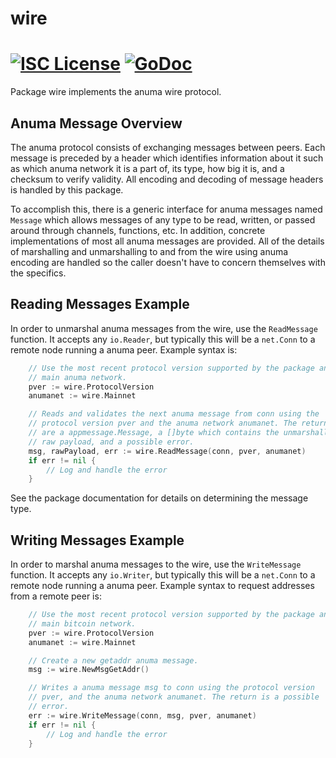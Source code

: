 wire
====

[![ISC License](http://img.shields.io/badge/license-ISC-blue.svg)](https://choosealicense.com/licenses/isc/)
[![GoDoc](https://img.shields.io/badge/godoc-reference-blue.svg)](http://godoc.org/github.com/AnumaNetwork/anumad/wire)
=======

Package wire implements the anuma wire protocol.

## Anuma Message Overview

The anuma protocol consists of exchanging messages between peers. Each message
is preceded by a header which identifies information about it such as which
anuma network it is a part of, its type, how big it is, and a checksum to
verify validity. All encoding and decoding of message headers is handled by this
package.

To accomplish this, there is a generic interface for anuma messages named
`Message` which allows messages of any type to be read, written, or passed
around through channels, functions, etc. In addition, concrete implementations
of most all anuma messages are provided. All of the details of marshalling and 
unmarshalling to and from the wire using anuma encoding are handled so the 
caller doesn't have to concern themselves with the specifics.

## Reading Messages Example

In order to unmarshal anuma messages from the wire, use the `ReadMessage`
function. It accepts any `io.Reader`, but typically this will be a `net.Conn`
to a remote node running a anuma peer. Example syntax is:

```Go
	// Use the most recent protocol version supported by the package and the
	// main anuma network.
	pver := wire.ProtocolVersion
	anumanet := wire.Mainnet

	// Reads and validates the next anuma message from conn using the
	// protocol version pver and the anuma network anumanet. The returns
	// are a appmessage.Message, a []byte which contains the unmarshalled
	// raw payload, and a possible error.
	msg, rawPayload, err := wire.ReadMessage(conn, pver, anumanet)
	if err != nil {
		// Log and handle the error
	}
```

See the package documentation for details on determining the message type.

## Writing Messages Example

In order to marshal anuma messages to the wire, use the `WriteMessage`
function. It accepts any `io.Writer`, but typically this will be a `net.Conn`
to a remote node running a anuma peer. Example syntax to request addresses
from a remote peer is:

```Go
	// Use the most recent protocol version supported by the package and the
	// main bitcoin network.
	pver := wire.ProtocolVersion
	anumanet := wire.Mainnet

	// Create a new getaddr anuma message.
	msg := wire.NewMsgGetAddr()

	// Writes a anuma message msg to conn using the protocol version
	// pver, and the anuma network anumanet. The return is a possible
	// error.
	err := wire.WriteMessage(conn, msg, pver, anumanet)
	if err != nil {
		// Log and handle the error
	}
```
